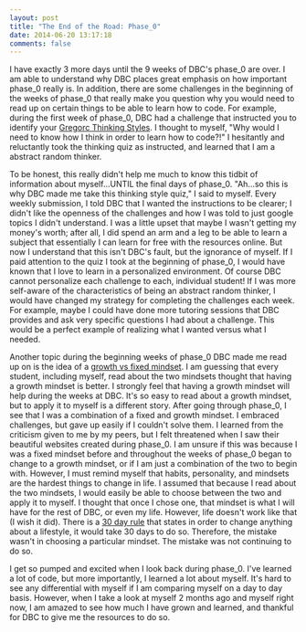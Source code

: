 ```yaml
---
layout: post
title: "The End of the Road: Phase_0"
date: 2014-06-20 13:17:18
comments: false
---
```


I have exactly 3 more days until the 9 weeks of DBC's phase_0 are over. I am able to understand why DBC places great emphasis on how important phase_0 really is. In addition, there are some challenges in the beginning of the weeks of phase_0 that really make you question why you would need to read up on certain things to be able to learn how to code. For example, during the first week of phase_0, DBC had a challenge that instructed you to identify your [Gregorc Thinking Styles](http://web.cortland.edu/andersmd/learning/gregorc.htm). I thought to myself, "Why would I need to know how I think in order to learn how to code?!" I hesitantly and reluctantly took the thinking quiz as instructed, and learned that I am a abstract random thinker.

To be honest, this really didn't help me much to know this tidbit of information about myself...UNTIL the final days of phase_0. "Ah...so this is why DBC made me take this thinking style quiz," I said to myself. Every weekly submission, I told DBC that I wanted the instructions to be clearer; I didn't like the openness of the challenges and how I was told to just google topics I didn't understand. I was a little upset that maybe I wasn't getting my money's worth; after all, I did spend an arm and a leg to be able to learn a subject that essentially I can learn for free with the resources online. But now I understand that this isn't DBC's fault, but the ignorance of myself. If I paid attention to the quiz I took at the beginning of phase_0, I would have known that I love to learn in a personalized environment. Of course DBC cannot personalize each challenge to each, individual student! If I was more self-aware of the characteristics of being an abstract random thinker, I would have changed my strategy for completing the challenges each week. For example, maybe I could have done more tutoring sessions that DBC provides and ask very specific questions I had about a challenge. This would be a perfect example of realizing what I wanted versus what I needed.

Another topic during the beginning weeks of phase_0 DBC made me read up on is the idea of a [growth vs fixed mindset](http://michaelgr.com/2007/04/15/fixed-mindset-vs-growth-mindset-which-one-are-you/). I am guessing that every student, including myself, read about the two mindsets thought that having a growth mindset is better. I strongly feel that having a growth mindset will help during the weeks at DBC. It's so easy to read about a growth mindset, but to apply it to myself is a different story. After going through phase_0, I see that I was a combination of a fixed and growth mindset. I embraced challenges, but gave up easily if I couldn't solve them. I learned from the criticism given to me by my peers, but I felt threatened when I saw their beautiful websites created during phase_0. I am unsure if this was because I was a fixed mindset before and throughout the weeks of phase_0 began to change to a growth mindset, or if I am just a combination of the two to begin with. However, I must remind myself that habits, personality, and mindsets are the hardest things to change in life. I assumed that because I read about the two mindsets, I would easily be able to choose between the two and apply it to myself. I thought that once I chose one, that mindset is what I will have for the rest of DBC, or even my life. However, life doesn't work like that (I wish it did). There is a [30 day rule](http://thesecretaudio.wordpress.com/2007/05/04/discipline-30-days-to-form-a-new-habit/) that states in order to change anything about a lifestyle, it would take 30 days to do so. Therefore, the mistake wasn't in choosing a particular mindset. The mistake was not continuing to do so.

I get so pumped and excited when I look back during phase_0. I've learned a lot of code, but more importantly, I learned a lot about myself. It's hard to see any differential with myself if I am comparing myself on a day to day basis. However, when I take a look at myself 2 months ago and myself right now, I am amazed to see how much I have grown and learned, and thankful for DBC to give me the resources to do so.
